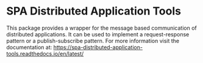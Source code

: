 # SPA Distributed Application Tools

This package provides a wrapper for the message based communication of distributed applications. It can be used to implement a request-response pattern or a publish-subscribe pattern. For more information visit the documentation at: https://spa-distributed-application-tools.readthedocs.io/en/latest/